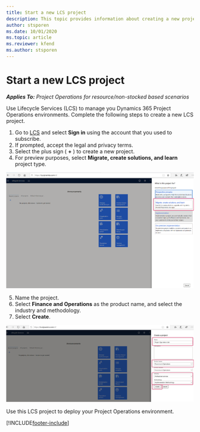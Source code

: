 ```yaml
---
title: Start a new LCS project
description: This topic provides information about creating a new project in LCS for your Project Operations environment.
author: stsporen
ms.date: 10/01/2020
ms.topic: article
ms.reviewer: kfend 
ms.author: stsporen
---
```


# Start a new LCS project

_**Applies To:** Project Operations for resource/non-stocked based scenarios_

Use Lifecycle Services (LCS) to manage you Dynamics 365 Project Operations environments. Complete the following steps to create a new LCS project.

1. Go to [LCS](https://lcs.dynamics.com/Logon/Index) and select **Sign in** using the account that you used to subscribe.
2. If prompted, accept the legal and privacy terms.
3. Select the plus sign ( **+** ) to create a new project.
4. For preview purposes, select **Migrate, create solutions, and learn** project type.

  ![Pick LCS project type.](./media/create-lcs-1.png)

5. Name the project. 
6. Select **Finance and Operations** as the product name, and select the industry and methodology. 
7. Select **Create**.

![Create LCS project.](./media/create-lcs-2.png)

Use this LCS project to deploy your Project Operations environment.



[!INCLUDE[footer-include](../includes/footer-banner.md)]
